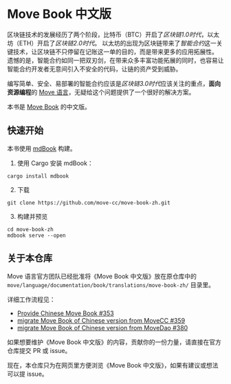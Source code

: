 # Move Book 中文版

区块链技术的发展经历了两个阶段，比特币（BTC）开启了*区块链1.0时代*，以太坊（ETH）开启了*区块链2.0时代*。
以太坊的出现为区块链带来了*智能合约*这一关键技术，让区块链不只停留在记账这一单的目的，而是带来更多的应用拓展性。
遗憾的是，智能合约如同一把双刃剑，在带来众多丰富功能拓展的同时，也容易让智能合约开发者无意间引入不安全的代码，让链的资产受到威胁。

编写简单、安全、易部署的智能合约应该是*区块链3.0时代*应该关注的重点，**面向资源编程**的 [Move 语言](https://github.com/move-language/move)，无疑给这个问题提供了一个很好的解决方案。

本书是 [Move Book](https://move-language.github.io/move/) 的中文版。

## 快速开始

本书使用 [mdBook](https://rust-lang.github.io/mdBook/) 构建。

1. 使用 Cargo 安装 mdBook：

```shell
cargo install mdbook
```

2. 下载

```shell
git clone https://github.com/move-cc/move-book-zh.git
```

3. 构建并预览

```shell
cd move-book-zh
mdbook serve --open
```

## 关于本仓库

Move 语言官方团队已经批准将《Move Book 中文版》放在原仓库中的 `move/language/documentation/book/translations/move-book-zh/` 目录里。

详细工作流程见：

- [Provide Chinese Move Book #353](https://github.com/move-language/move/issues/353)
- [migrate Move Book of Chinese version from MoveCC #359](https://github.com/move-language/move/pull/359)
- [migrate Move Book of Chinese version from MoveDao #380](https://github.com/move-language/move/pull/380)

如果想要维护《Move Book 中文版》的内容，贡献你的一份力量，请直接在官方仓库提交 PR 或 issue。

现在，本仓库只为在网页里方便浏览《Move Book 中文版》，如果有建议或想法可以提 issue。
